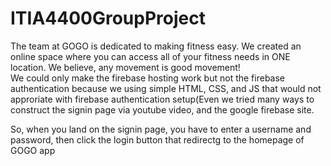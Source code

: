 # ITIA4400GroupProject
The team at GOGO is dedicated to making fitness easy. We created an online space
				where you can access all of your fitness needs in ONE location. We believe, any movement
				is good movement!<br>
    We could only make the firebase hosting work but not the firebase authentication because we using simple HTML, CSS, and JS
that would not approriate with firebase authentication setup(Even we tried many ways to construct the signin page via youtube video,
and the google firebase site.

So, when you land on the signin page, you have to enter a username and password, then click the login button that redirectg to the homepage of GOGO app
